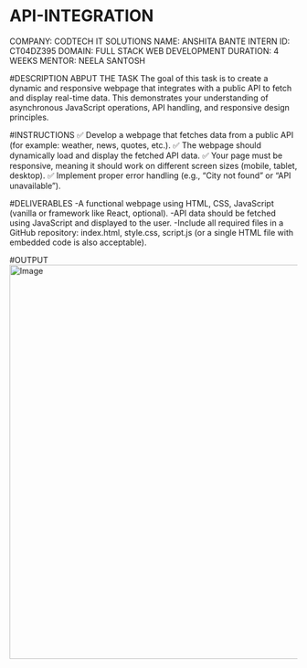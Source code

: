 # API-INTEGRATION
COMPANY: CODTECH IT SOLUTIONS
NAME: ANSHITA BANTE
INTERN ID: CT04DZ395
DOMAIN: FULL STACK WEB DEVELOPMENT
DURATION: 4 WEEKS
MENTOR: NEELA SANTOSH

#DESCRIPTION ABPUT THE TASK
The goal of this task is to create a dynamic and responsive webpage that integrates with a public API to fetch and display real-time data. This demonstrates your understanding of asynchronous JavaScript operations, API handling, and responsive design principles.

#INSTRUCTIONS
✅ Develop a webpage that fetches data from a public API (for example: weather, news, quotes, etc.).
✅ The webpage should dynamically load and display the fetched API data.
✅ Your page must be responsive, meaning it should work on different screen sizes (mobile, tablet, desktop).
✅ Implement proper error handling (e.g., “City not found” or “API unavailable”).

#DELIVERABLES
-A functional webpage using HTML, CSS, JavaScript (vanilla or framework like React, optional).
-API data should be fetched using JavaScript and displayed to the user.
-Include all required files in a GitHub repository:
index.html, style.css, script.js (or a single HTML file with embedded code is also acceptable).

#OUTPUT
<img width="616" height="690" alt="Image" src="https://github.com/user-attachments/assets/e8532619-51c8-4816-ac16-0129b8c65cec" />
